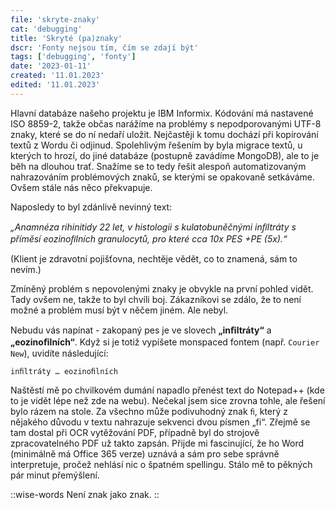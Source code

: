 ```yaml
---
file: 'skryte-znaky'
cat: 'debugging'
title: 'Skryté (pa)znaky'
dscr: 'Fonty nejsou tím, čím se zdají být'
tags: ['debugging', 'fonty']
date: '2023-01-11'
created: '11.01.2023'
edited: '11.01.2023'
---
```


Hlavní databáze našeho projektu je IBM Informix. Kódování má nastavené ISO 8859-2, takže občas narážíme na problémy s nepodporovanými UTF-8 znaky, které se do ní nedaří uložit. Nejčastěji k tomu dochází při kopírování textů z Wordu či odjinud. Spolehlivým řešením by byla migrace textů, u kterých to hrozí, do jiné databáze (postupně zavádíme MongoDB), ale to je běh na dlouhou trať. Snažíme se to tedy řešit alespoň automatizovaným nahrazováním problémových znaků, se kterými se opakovaně setkáváme. Ovšem stále nás něco překvapuje.

Naposledy to byl zdánlivě nevinný text:

_„Anamnéza rihinitidy 22 let, v histologii s kulatobuněčnými inﬁltráty s příměsí eozinoﬁlních granulocytů, pro které cca 10x PES +PE (5x).“_

(Klient je zdravotní pojišťovna, nechtěje vědět, co to znamená, sám to nevím.)

Zmíněný problém s nepovolenými znaky je obvykle na první pohled vidět. Tady ovšem ne, takže to byl chvíli boj. Zákazníkovi se zdálo, že to není možné a problém musí být v něčem jiném. Ale nebyl.

Nebudu vás napínat - zakopaný pes je ve slovech **„inﬁltráty“** a **„eozinoﬁlních“**. Když si je totiž vypíšete monspaced fontem (např. `Courier New`), uvidíte následující:

```
inﬁltráty … eozinoﬁlních
```

Naštěstí mě po chvilkovém dumání napadlo přenést text do Notepad++ (kde to je vidět lépe než zde na webu). Nečekal jsem sice zrovna tohle, ale řešení bylo rázem na stole. Za všechno může podivuhodný znak `ﬁ`, který z nějakého důvodu v textu nahrazuje sekvenci dvou písmen „fi“. Zřejmě se tam dostal při OCR vytěžování PDF, případně byl do strojově zpracovatelného PDF už takto zapsán. Přijde mi fascinující, že ho Word (minimálně má Office 365 verze) uznává a sám pro sebe správně interpretuje, pročež nehlásí nic o špatném spellingu. Stálo mě to pěkných pár minut přemýšlení.

::wise-words
Není znak jako znak.
::
